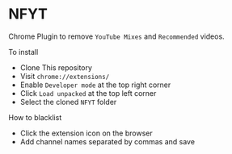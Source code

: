# NFYT

Chrome Plugin to remove `YouTube Mixes` and `Recommended` videos.

To install 

- Clone This repository
- Visit `chrome://extensions/`
- Enable `Developer mode` at the top right corner
- Click `Load unpacked` at the top left corner
- Select the cloned `NFYT` folder

How to blacklist

- Click the extension icon on the browser
- Add channel names separated by commas and save

